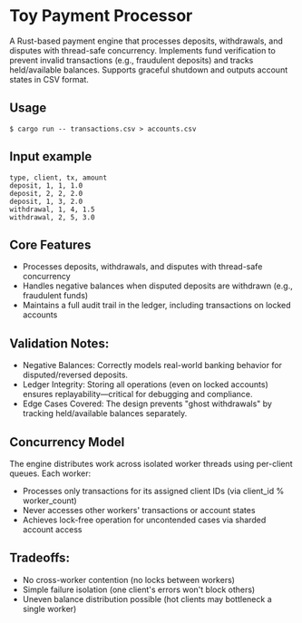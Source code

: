 # Toy Payment Processor

A Rust-based payment engine that processes deposits, withdrawals, and disputes with thread-safe
concurrency. Implements fund verification to prevent invalid transactions (e.g., fraudulent
deposits) and tracks held/available balances. Supports graceful shutdown and outputs account
states in CSV format.

## Usage

```
$ cargo run -- transactions.csv > accounts.csv
```

## Input example

```csv
type, client, tx, amount
deposit, 1, 1, 1.0
deposit, 2, 2, 2.0
deposit, 1, 3, 2.0
withdrawal, 1, 4, 1.5
withdrawal, 2, 5, 3.0
```

## Core Features

- Processes deposits, withdrawals, and disputes with thread-safe concurrency
- Handles negative balances when disputed deposits are withdrawn (e.g., fraudulent funds)
- Maintains a full audit trail in the ledger, including transactions on locked accounts


## Validation Notes:

- Negative Balances: Correctly models real-world banking behavior for disputed/reversed deposits.
- Ledger Integrity: Storing all operations (even on locked accounts) ensures replayability—critical for debugging and compliance.
- Edge Cases Covered: The design prevents "ghost withdrawals" by tracking held/available balances separately.


## Concurrency Model

The engine distributes work across isolated worker threads using per-client queues. Each worker:

- Processes only transactions for its assigned client IDs (via client_id % worker_count)
- Never accesses other workers' transactions or account states
- Achieves lock-free operation for uncontended cases via sharded account access

## Tradeoffs:

- No cross-worker contention (no locks between workers)
- Simple failure isolation (one client's errors won't block others)
- Uneven balance distribution possible (hot clients may bottleneck a single worker)
